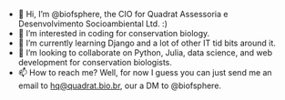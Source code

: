 - 👋 Hi, I’m @biofsphere, the CIO for Quadrat Assessoria e Desenvolvimento Socioambiental Ltd. :)
- 👀 I’m interested in coding for conservation biology.
- 🌱 I’m currently learning Django and a lot of other IT tid bits around it.
- 💞️ I’m looking to collaborate on Python, Julia, data science, and web development for conservation biologists.
- 📫 How to reach me? Well, for now I guess you can just send me an email to hq@quadrat.bio.br, our a DM to @biofsphere.

<!---
biofsphere/biofsphere is a ✨ special ✨ repository because its `README.md` (this file) appears on your GitHub profile.
You can click the Preview link to take a look at your changes.
--->
